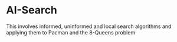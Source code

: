 # AI-Search
This involves informed, uninformed and local search algorithms and applying them to Pacman and the 8-Queens problem
